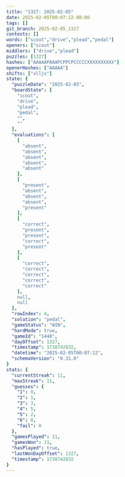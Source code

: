 ```yaml
---
title: "1327: 2025-02-05"
date: 2025-02-05T00:07:12-08:00
tags: []
git_branch: 2025-02-05_1327
contests: []
words: ["scout","drive","plead","pedal"]
openers: ["scout"]
middlers: ["drive","plead"]
puzzles: [1327]
hashes: ["AAAAAPAAAPCPPCPCCCCCXXXXXXXXXX"]
openerHashes: ["AAAAA"]
shifts: ["vlljv"]
state: {
  "puzzleDate": "2025-02-05",
  "boardState": [
    "scout",
    "drive",
    "plead",
    "pedal",
    "",
    ""
  ],
  "evaluations": [
    [
      "absent",
      "absent",
      "absent",
      "absent",
      "absent"
    ],
    [
      "present",
      "absent",
      "absent",
      "absent",
      "present"
    ],
    [
      "correct",
      "present",
      "present",
      "correct",
      "present"
    ],
    [
      "correct",
      "correct",
      "correct",
      "correct",
      "correct"
    ],
    null,
    null
  ],
  "rowIndex": 4,
  "solution": "pedal",
  "gameStatus": "WIN",
  "hardMode": true,
  "gameId": "1440",
  "dayOffset": 1327,
  "timestamp": 1738742832,
  "datetime": "2025-02-05T00:07:12",
  "schemaVersion": "0.31.0"
}
stats: {
  "currentStreak": 11,
  "maxStreak": 11,
  "guesses": {
    "1": 0,
    "2": 1,
    "3": 3,
    "4": 5,
    "5": 2,
    "6": 0,
    "fail": 0
  },
  "gamesPlayed": 11,
  "gamesWon": 11,
  "hasPlayed": true,
  "lastWonDayOffset": 1327,
  "timestamp": 1738742832
}
---
```

<!-- more -->
